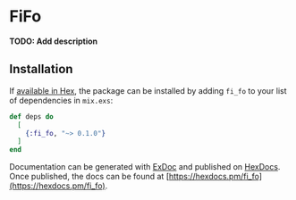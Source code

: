 # FiFo

**TODO: Add description**

## Installation

If [available in Hex](https://hex.pm/docs/publish), the package can be installed
by adding `fi_fo` to your list of dependencies in `mix.exs`:

```elixir
def deps do
  [
    {:fi_fo, "~> 0.1.0"}
  ]
end
```

Documentation can be generated with [ExDoc](https://github.com/elixir-lang/ex_doc)
and published on [HexDocs](https://hexdocs.pm). Once published, the docs can
be found at [https://hexdocs.pm/fi_fo](https://hexdocs.pm/fi_fo).


